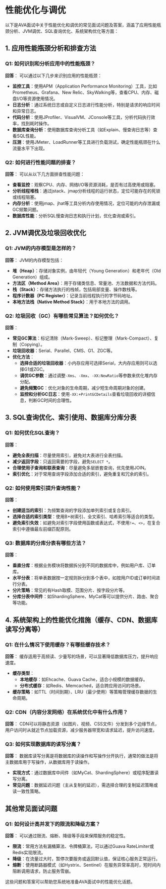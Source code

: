 # 性能优化与调优

以下是AVA面试中关于性能优化和调优的常见面试问题及答案，涵盖了应用性能瓶颈分析、JVM调优、SQL查询优化、系统架构优化等方面：

## 1. 应用性能瓶颈分析和排查方法

### **Q1: 如何识别和分析应用中的性能瓶颈？**

**回答**：
可以通过以下几步来识别应用的性能瓶颈：

- **监控工具**：使用APM（Application Performance Monitoring）工具，比如Prometheus、Grafana、New Relic、SkyWalking等，查看CPU、内存、磁盘I/O等资源使用情况。
- **日志分析**：通过系统日志或自定义日志进行性能分析，特别是请求的响应时间和异常日志。
- **代码分析**：使用JProfiler、VisualVM、JConsole等工具，分析代码执行效率，找到耗时操作。
- **数据库查询分析**：使用数据库查询分析工具（如Explain、慢查询日志等）查看SQL性能。
- **压测**：使用JMeter、LoadRunner等工具进行负载测试，确定性能瓶颈在什么流量水平下出现。

### **Q2: 如何进行性能问题的排查？**

**回答**：
可以从以下几方面排查性能问题：

- **查看监控**：观察CPU、内存、网络I/O等资源消耗，是否有过高使用或阻塞。
- **分析线程堆栈**：通过jstack、jmap分析线程的运行状态，定位可能存在的死锁或线程阻塞。
- **内存分析**：使用jmap、jhat等工具分析内存使用情况，定位可能的内存泄漏或GC频繁问题。
- **数据库性能**：分析SQL慢查询日志和执行计划，优化查询或索引。

## 2. JVM调优及垃圾回收优化

### **Q1: JVM的内存模型是怎样的？**

**回答**：
JVM的内存模型包括：

- **堆（Heap）**：存储对象实例，由年轻代（Young Generation）和老年代（Old Generation）组成。
- **方法区（Method Area）**：用于存储类信息、常量池、方法数据和方法代码。
- **栈（Stack）**：存储方法执行的栈帧，包括局部变量、操作数栈等。
- **程序计数器（PC Register）**：记录当前线程执行的字节码地址。
- **本地方法栈（Native Method Stack）**：用于本地方法的调用。

### **Q2: 垃圾回收（GC）有哪些常见算法？如何优化？**

**回答**：

- **常见GC算法**：标记清除（Mark-Sweep）、标记整理（Mark-Compact）、复制（Copying）。
- **垃圾回收器**：Serial、Parallel、CMS、G1、ZGC等。
- **优化方法**：
  - **选择合适的垃圾回收器**：小内存应用可选择Serial，大内存应用则可以选择G1或ZGC。
  - **调优GC参数**：通过调整`-Xms`、`-Xmx`、`-XX:NewRatio`等参数来优化堆内存分配。
  - **避免频繁GC**：优化对象的生命周期，减少短生命周期对象的创建。
  - **监控和分析GC日志**：使用`-XX:+PrintGCDetails`查看垃圾回收的详细信息，判断GC时间的合理性。

## 3. SQL查询优化、索引使用、数据库分库分表

### **Q1: 如何优化SQL查询？**

**回答**：

- **避免全表扫描**：尽量使用索引，避免对大表进行全表扫描。
- **减少返回字段**：只返回需要的字段，避免`SELECT *`。
- **合理使用子查询和联表查询**：尽量避免多层嵌套查询，优先使用JOIN。
- **索引优化**：对于常用查询字段添加合适的索引，避免重复和冗余的索引。

### **Q2: 如何使用索引提升查询性能？**

**回答**：

- **创建适当的索引**：为频繁查询的字段添加单列索引或复合索引。
- **选择合适的索引类型**：使用B+树索引、全文索引、哈希索引等适合的类型。
- **避免索引失效**：如避免对索引字段使用函数或表达式，不使用`!=`、`<>`，在复合索引中遵循最左前缀匹配原则。

### **Q3: 数据库的分库分表有哪些方法？**

**回答**：

- **垂直分库**：根据业务模块将数据拆分到不同的数据库中，例如用户库、订单库。
- **水平分表**：将单表数据按一定规则拆分到多个表中，如按用户ID或订单时间进行分表。
- **分片策略**：常见的有Hash取模、范围分片、按字段分片等。
- **分库分表中间件**：如ShardingSphere、MyCat等可以提供分片、路由、聚合等功能。

## 4. 系统架构上的性能优化措施（缓存、CDN、数据库读写分离等）

### **Q1: 在什么情况下使用缓存？有哪些缓存技术？**

**回答**：
缓存适用于高频读、少量写的场景，可以显著降低数据库压力，提升响应速度。

- **缓存类型**：
  - **本地缓存**：如Ehcache、Guava Cache，适合小规模的数据缓存。
  - **分布式缓存**：如Redis、Memcached，适合跨应用访问的场景。
- **缓存策略**：如TTL（时间到期）、LRU（最少使用）等策略管理缓存数据的生命周期。

### **Q2: CDN（内容分发网络）在系统优化中有什么作用？**

**回答**：
CDN可以将静态资源（如图片、视频、CSS文件）分发到多个边缘节点，用户访问时从就近节点加载资源，减少服务器带宽和请求延迟，提升访问速度。

### **Q3: 如何实现数据库的读写分离？**

**回答**：
数据库读写分离是将数据库的读操作和写操作分开执行，通常的做法是将主数据库用于写操作，从数据库用于读操作。

- **实现方式**：通过数据库中间件（如MyCat、ShardingSphere）或程序配置读写分离。
- **常见问题**：数据延迟问题（主从复制的延迟），需选择合理的复制延迟策略或读一致性策略。

## 其他常见面试问题

### **Q1: 如何设计高并发下的限流和降级方案？**

**回答**：
可以通过限流、熔断、降级等手段来保障服务的稳定性。

- **限流**：常用方法有漏桶算法、令牌桶算法，可以通过Guava RateLimiter或Redis实现限流。
- **降级**：在流量过大时，暂停次要服务或返回默认值，保证核心服务正常运行。
- **熔断**：使用断路器模式（如Hystrix、Sentinel）在服务异常率高时，短时间内阻断调用请求，防止服务雪崩。

这些问题和答案可以帮助您系统地准备AVA面试中的性能优化话题。